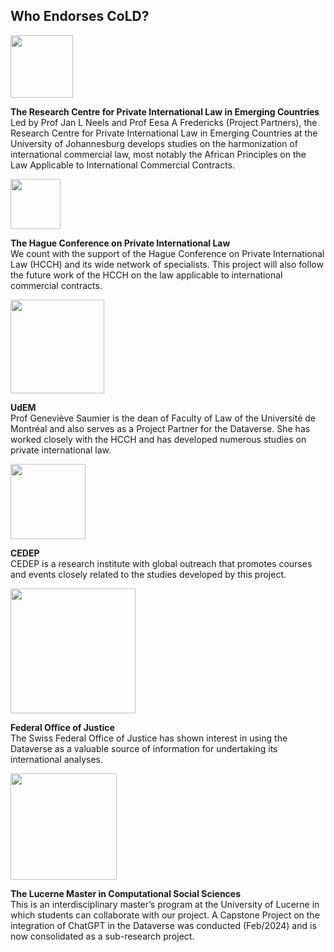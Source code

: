 ## Who Endorses CoLD?

<img src="https://choiceoflawdataverse.blob.core.windows.net/assets/university-of-johannesburg-logo-bw.svg" width="100"/>

**The Research Centre for Private International Law in Emerging Countries**  
Led by Prof Jan L Neels and Prof Eesa A Fredericks (Project Partners), the Research Centre for Private International Law in Emerging Countries at the University of Johannesburg develops studies on the harmonization of international commercial law, most notably the African Principles on the Law Applicable to International Commercial Contracts.

<img src="https://choiceoflawdataverse.blob.core.windows.net/assets/hcch-logo-bw.svg" width="80"/>

**The Hague Conference on Private International Law**  
We count with the support of the Hague Conference on Private International Law (HCCH) and its wide network of specialists. This project will also follow the future work of the HCCH on the law applicable to international commercial contracts.

<img src="https://choiceoflawdataverse.blob.core.windows.net/assets/universite-de-montreal-logo-bw.svg" width="150"/>

**UdEM**  
Prof Geneviève Saumier is the dean of Faculty of Law of the Université de Montréal and also serves as a Project Partner for the Dataverse. She has worked closely with the HCCH and has developed numerous studies on private international law.

<img src="https://choiceoflawdataverse.blob.core.windows.net/assets/cedep-logo-bw.svg" width="120"/>

**CEDEP**  
CEDEP is a research institute with global outreach that promotes courses and events closely related to the studies developed by this project.

<img src="https://choiceoflawdataverse.blob.core.windows.net/assets/schweizerische-eidgenossenschaft-logo-bw.svg" width="200"/>

**Federal Office of Justice**  
The Swiss Federal Office of Justice has shown interest in using the Dataverse as a valuable source of information for undertaking its international analyses.

<img src="https://choiceoflawdataverse.blob.core.windows.net/assets/universitaet-luzern-logo-bw.svg" width="170"/>

**The Lucerne Master in Computational Social Sciences**  
This is an interdisciplinary master’s program at the University of Lucerne in which students can collaborate with our project. A Capstone Project on the integration of ChatGPT in the Dataverse was conducted (Feb/2024) and is now consolidated as a sub-research project.
